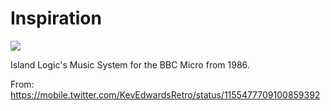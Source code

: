 # Inspiration

![](https://db-feed.s3.amazonaws.com/legacy/Screenshot_20190728_120319-1564329947412.png)

Island Logic's Music System for the BBC Micro from 1986.

From: https://mobile.twitter.com/KevEdwardsRetro/status/1155477709100859392